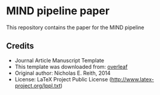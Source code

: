 # MIND pipeline paper

This repository contains the paper for the MIND pipeline

## Credits

- Journal Article Manuscript Template
- This template was downloaded from: [overleaf](https://www.overleaf.com/latex/templates/journal-article-manuscript-template/yhxfrgxqdthx#.W1iQ5naYVhH)
- Original author: Nicholas E. Reith, 2014
- License: LaTeX Project Public License (http://www.latex-project.org/lppl.txt)
